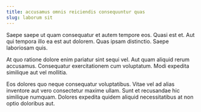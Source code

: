 ```yaml
---
title: accusamus omnis reiciendis consequuntur quas
slug: laborum sit
---
```


Saepe saepe ut quam consequatur et autem tempore eos. Quasi est et. Aut qui tempora illo ea est aut dolorem. Quas ipsam distinctio. Saepe laboriosam quis.

At quo ratione dolore enim pariatur sint sequi vel. Aut quam aliquid rerum accusamus. Consequatur exercitationem cum voluptatum. Modi expedita similique aut vel mollitia.

Eos dolores quo neque consequatur voluptatibus. Vitae vel ad alias inventore aut vero consectetur maxime ullam. Sunt et recusandae hic similique numquam. Dolores expedita quidem aliquid necessitatibus at non optio doloribus aut.
